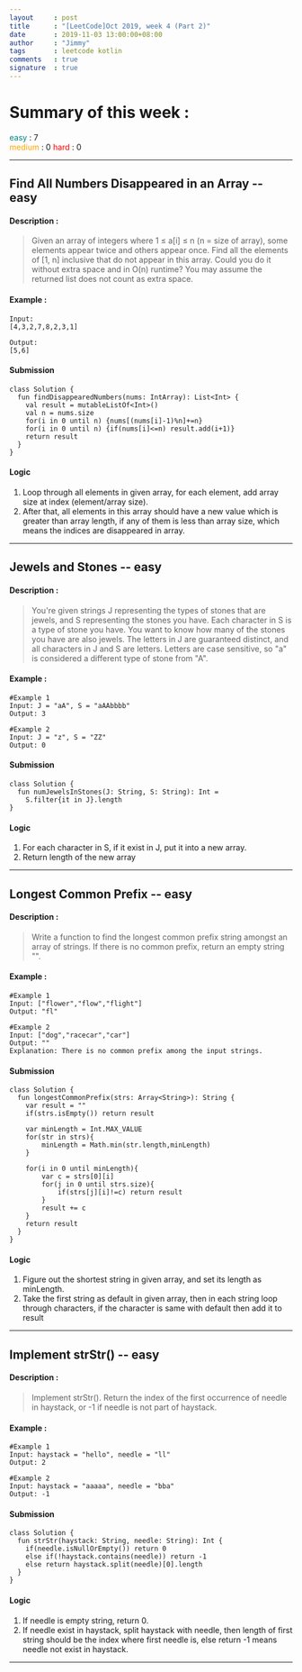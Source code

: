 ```yaml
---
layout     : post
title      : "[LeetCode]Oct 2019, week 4 (Part 2)"
date       : 2019-11-03 13:00:00+08:00
author     : "Jimmy"
tags       : leetcode kotlin
comments   : true
signature  : true
---
```

# Summary of this week :
<span style="color:teal">easy</span> : 7  
<span style="color:orange">medium</span> : 0
<span style="color:red">hard</span> : 0
<!-- more -->

---

## Find All Numbers Disappeared in an Array -- easy
#### Description :
>Given an array of integers where 1 ≤ a[i] ≤ n (n = size of array), some elements appear twice and others appear once.
>Find all the elements of [1, n] inclusive that do not appear in this array.
>Could you do it without extra space and in O(n) runtime? You may assume the returned list does not count as extra space.

#### Example :

    Input:
    [4,3,2,7,8,2,3,1]

    Output:
    [5,6]

#### Submission

    class Solution {
      fun findDisappearedNumbers(nums: IntArray): List<Int> {
        val result = mutableListOf<Int>()
        val n = nums.size
        for(i in 0 until n) {nums[(nums[i]-1)%n]+=n}
        for(i in 0 until n) {if(nums[i]<=n) result.add(i+1)}
        return result
      }
    }

#### Logic
1. Loop through all elements in given array, for each element, add array size at index (element/array size).
2. After that, all elements in this array should have a new value which is greater than array length, if any of them is less than array size, which means the indices are disappeared in array.

---

## Jewels and Stones -- easy
#### Description :
>You're given strings J representing the types of stones that are jewels, and S representing the stones you have.  Each character in S is a type of stone you have.  You want to know how many of the stones you have are also jewels.
>The letters in J are guaranteed distinct, and all characters in J and S are letters. Letters are case sensitive, so "a" is considered a different type of stone from "A".

#### Example :

    #Example 1
    Input: J = "aA", S = "aAAbbbb"
    Output: 3

    #Example 2
    Input: J = "z", S = "ZZ"
    Output: 0

#### Submission

    class Solution {
      fun numJewelsInStones(J: String, S: String): Int =
        S.filter{it in J}.length
    }

#### Logic
1. For each character in S, if it exist in J, put it into a new array.
2. Return length of the new array

---

## Longest Common Prefix -- easy
#### Description :
>Write a function to find the longest common prefix string amongst an array of strings.
>If there is no common prefix, return an empty string "".

#### Example :

    #Example 1
    Input: ["flower","flow","flight"]
    Output: "fl"

    #Example 2
    Input: ["dog","racecar","car"]
    Output: ""
    Explanation: There is no common prefix among the input strings.

#### Submission

    class Solution {
      fun longestCommonPrefix(strs: Array<String>): String {
        var result = ""
        if(strs.isEmpty()) return result

        var minLength = Int.MAX_VALUE
        for(str in strs){
            minLength = Math.min(str.length,minLength)
        }

        for(i in 0 until minLength){
            var c = strs[0][i]
            for(j in 0 until strs.size){
                if(strs[j][i]!=c) return result
            }
            result += c
        }
        return result
      }
    }

#### Logic
1. Figure out the shortest string in given array, and set its length as minLength.
2. Take the first string as default in given array, then in each string loop through characters, if the character is same with default then add it to result

---

## Implement strStr() -- easy
#### Description :
>Implement strStr().
>Return the index of the first occurrence of needle in haystack, or -1 if needle is not part of haystack.

#### Example :

    #Example 1
    Input: haystack = "hello", needle = "ll"
    Output: 2

    #Example 2
    Input: haystack = "aaaaa", needle = "bba"
    Output: -1

#### Submission

    class Solution {
      fun strStr(haystack: String, needle: String): Int {
        if(needle.isNullOrEmpty()) return 0
        else if(!haystack.contains(needle)) return -1
        else return haystack.split(needle)[0].length
      }
    }

#### Logic
1. If needle is empty string, return 0.
2. If needle exist in haystack, split haystack with needle, then length of first string should be the index where first needle is, else return -1 means needle not exist in haystack.

---
